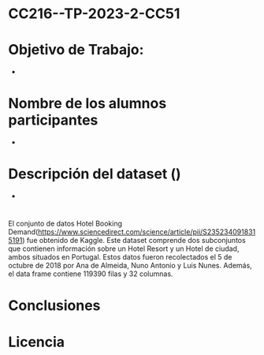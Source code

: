# CC216--TP-2023-2-CC51
# Objetivo de Trabajo:
-
# Nombre de los alumnos participantes
-
# Descripción del dataset ()
-
#
El conjunto de datos Hotel Booking Demand(https://www.sciencedirect.com/science/article/pii/S2352340918315191) fue obtenido de Kaggle. Este dataset comprende dos subconjuntos que contienen información sobre un Hotel Resort y un Hotel de ciudad, ambos situados en Portugal. Estos datos fueron recolectados el 5 de octubre de 2018 por Ana de Almeida, Nuno Antonio y Luis Nunes. Además, el data frame contiene 119390 filas y 32 columnas.

# Conclusiones

# Licencia
